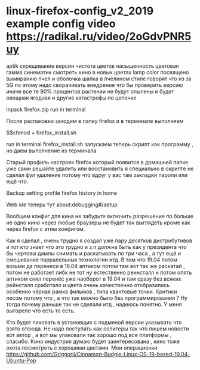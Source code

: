 # linux-firefox-config_v2_2019 example config video https://radikal.ru/video/2oGdvPNR5uy
aptik скрещивание версии чистота цветов насыщенность цветовая гамма синематик смотреть кино в новых цветах lamp color посвящено вымиранию пчел и оболочка шапка в пчелином стиле говорят что из за 5G по этому надо сворачивать внедрение что бы проверить версию иначе все те 90% процентов растении не будут опылены и будет овощная ягодная и другие катастрофы по цепочке

inpack firefox.zip run in terminal 

После распаковки заходим в папку firefox и в терминале выполняем

$$chmod + firefox_install.sh

run in terminal firefox_install.sh запускаем теперь скрипт как программу , но даем выполнение из терминала

Старый профиль настроек firefox который появится в домашней папке уже сами решайте удалить или восстановить я специально в скрипте не сделал фул удаление потому что вдруг у вас там закладки пароли или ещё что.

Backup setting profile firefox history in home

Web ide теперь тут about:debugging#/setup

Вообщем конфиг для кина не забудьте включить разрешение по больше не одно кино через любые браузеры не будет так выглядеть кроме как через firefox с этим конфигом.

Как я сделал , очень трудно я создал уже пару десятков дистрибутивов и тот кто знает что это трудно и з.п должна быть как у президента что бы чертовы дампы снимать и раскатывать по три часа , а тут ещё и смешивание парралельных технологии итд.
В том что 19.04 потом возьми да перенеси в 16.04 аптиком потом там вот так же раскатай , потом не работает либк не тот ну естественно реинсталл и потом опять аптиком снял перенёс уже наоборот в 19.04 и там сразу без всяких рейнсталл сработало и цвета очень качественно отобразились особенно чёрная рамка фильмов , типа квантовые точки. Критики лесом потому что , а что так можно 
было без программирования ?  Ну тогда почему раньше так не сделали итд , надеюсь понятно. У меня выгорело что есть то есть.

Кто будет паковать в установщик с подменой версии указывать что взято отсюда. Не надо поступать как солитеры так что пишем новости 
вот автор , а вот мы упаковали так хорошо под все платформы , спасибо.
Кино индустрия думаю будет заинтересована , кино тоже охота посмотреть с хорошими цветами.
Мои операционки https://github.com/Griggorii/Cinnamon-Budgie-Linux-OS-19-based-19.04-Ubuntu-Pop
